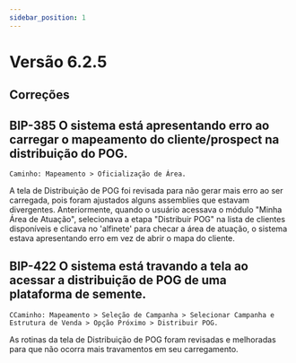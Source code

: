 ```yaml
---
sidebar_position: 1
---
```

# Versão 6.2.5

## Correções

## **BIP-385 O sistema está apresentando erro ao carregar o mapeamento do cliente/prospect na distribuição do POG.**
`Caminho: Mapeamento > Oficialização de Área.`

A tela de Distribuição de POG foi revisada para não gerar mais erro ao ser carregada, pois foram ajustados alguns assemblies que estavam divergentes. Anteriormente, quando o usuário acessava o módulo "Minha Área de Atuação", selecionava a etapa "Distribuir POG" na lista de clientes disponíveis e clicava no 'alfinete' para checar a área de atuação, o sistema estava apresentando erro em vez de abrir o mapa do cliente.

## **BIP-422 O sistema está travando a tela ao acessar a distribuição de POG de uma plataforma de semente.**
`CCaminho: Mapeamento > Seleção de Campanha > Selecionar Campanha e Estrutura de Venda > Opção Próximo > Distribuir POG.`

As rotinas da tela de Distribuição de POG foram revisadas e melhoradas para que não ocorra mais travamentos em seu carregamento.
